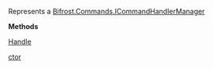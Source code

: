 Represents a [Bifrost.Commands.ICommandHandlerManager](Bifrost.Commands.ICommandHandlerManager)

**Methods**

[Handle](Bifrost.Commands.ICommandHandlerManager.Handle)


[ctor](Bifrost.Commands.CommandHandlerManager.ctor)
